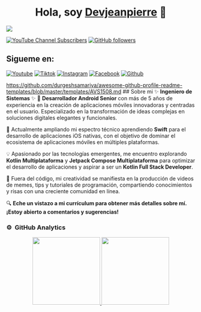 <div align="center">
<h1 align="center">Hola, soy <a href="https://www.linkedin.com/in/jeanpierresaldivar/">Devjeanpierre</a> 👋</h1>
</div>
<img src="https://imgur.com/r5cp6PK.png">

[![YouTube Channel Subscribers](https://img.shields.io/youtube/channel/subscribers/UCNmFqHj7IvBoTTR1u0c0XWg?style=social)](https://www.youtube.com/channel/UCNmFqHj7IvBoTTR1u0c0XWg?sub_confirmation=1)
[![GitHub followers](https://img.shields.io/github/followers/JeanpierreSaldivar?style=social)](https://github.com/JeanpierreSaldivar)

## Sigueme en:
[![Youtube](https://img.shields.io/badge/YouTube-FF0000?style=for-the-badge&logo=youtube&logoColor=white)](https://www.youtube.com/channel/UCNmFqHj7IvBoTTR1u0c0XWg)
[![Tiktok](https://img.shields.io/badge/TikTok-000000?style=for-the-badge&logo=tiktok&logoColor=white)](https://www.tiktok.com/@devjeanpierre)
[![Instagram](https://img.shields.io/badge/Instagram-E4405F?style=for-the-badge&logo=instagram&logoColor=white)](https://www.instagram.com/devjeanpierre/?hl=es-la)
[![Facebook](https://img.shields.io/badge/Facebook-1877F2?style=for-the-badge&logo=facebook&logoColor=white)](https://www.facebook.com/profile.php?id=100068306010924)
[![Github](https://img.shields.io/badge/GitHub-100000?style=for-the-badge&logo=github&logoColor=white)](https://github.com/JeanpierreSaldivar)

https://github.com/durgeshsamariya/awesome-github-profile-readme-templates/blob/master/templates/AVS1508.md ## Sobre mi
✨ <b>Ingeniero de Sistemas</b> ✨
📲 <b>Desarrollador Android Senior</b> con más de 5 años de experiencia en la creación de aplicaciones móviles innovadoras y centradas en el usuario. Especializado en la transformación de ideas complejas en soluciones digitales elegantes y funcionales.

🚀 Actualmente ampliando mi espectro técnico aprendiendo <b>Swift</b> para el desarrollo de aplicaciones iOS nativas, con el objetivo de dominar el ecosistema de aplicaciones móviles en múltiples plataformas.

💡 Apasionado por las tecnologías emergentes, me encuentro explorando <b>Kotlin Multiplataforma</b> y <b>Jetpack Compose Multiplataforma</b> para optimizar el desarrollo de aplicaciones y aspirar a ser un <b>Kotlin Full Stack Developer</b>.

🎥 Fuera del código, mi creatividad se manifiesta en la producción de videos de memes, tips y tutoriales de programación, compartiendo conocimientos y risas con una creciente comunidad en línea.

🔍 <b>Eche un vistazo a mi currículum para obtener más detalles sobre mí. ¡Estoy abierto a comentarios y sugerencias!</b>

### ⚙️ &nbsp;GitHub Analytics

<p align="center">
<a href="https://github.com/JeanpierreSaldivar">
  <img height="180em" src="https://github-readme-stats-eight-theta.vercel.app/api?username=JeanpierreSaldivar&show_icons=true&theme=algolia&include_all_commits=true&count_private=true"/>
  <img height="180em" src="https://github-readme-stats-eight-theta.vercel.app/api/top-langs/?username=JeanpierreSaldivar&layout=compact&langs_count=8&theme=algolia"/>
</a>
</p>


